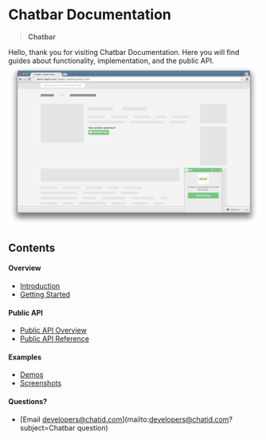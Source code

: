 Chatbar Documentation
=====================

> **Chatbar**

Hello, thank you for visiting Chatbar Documentation. Here you will find guides about
functionality, implementation, and the public API.
![](assets/screens/screen02.png "Chatbar")

Contents
--------

#### Overview

* [Introduction](introduction.md)
* [Getting Started](getting-started.md)

#### Public API

* [Public API Overview](public-api-overview.md)
* [Public API Reference](public-api-reference.md)

#### Examples

* [Demos](demos.md)
* [Screenshots](screenshots.md)

#### Questions?

* [Email developers@chatid.com](mailto:developers@chatid.com?subject=Chatbar question)
